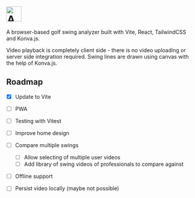 # <a href='https://analyze.golf'><img src='https://analyze.golf/logo.png' height='40' alt='Analyze.Golf logo' aria-label='analyze.golf' /></a>

A browser-based golf swing analyzer built with Vite, React, TailwindCSS and Konva.js. 

Video playback is completely client side - there is no video uploading or server side integration required. Swing lines are drawn using canvas with the help of Konva.js.

## Roadmap

- [x] Update to Vite
- [ ] PWA
- [ ] Testing with Vitest
- [ ] Improve home design
- [ ] Compare multiple swings
  - [ ] Allow selecting of multiple user videos
  - [ ] Add library of swing videos of professionals to compare against 
- [ ] Offline support
- [ ] Persist video locally (maybe not possible)


